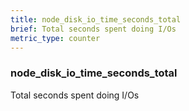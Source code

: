```yaml
---
title: node_disk_io_time_seconds_total
brief: Total seconds spent doing I/Os
metric_type: counter
---
```

### node_disk_io_time_seconds_total

Total seconds spent doing I/Os
